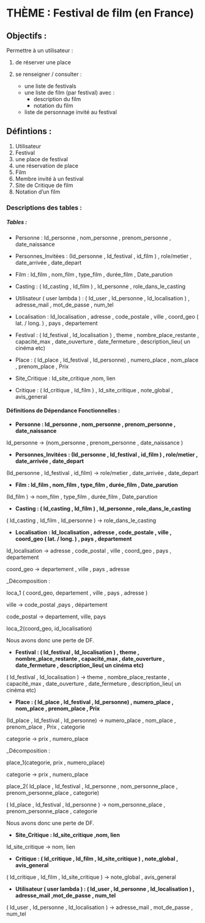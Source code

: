 # THÈME : Festival de film (en France)

## Objectifs :
Permettre à un utilisateur :

1. de réserver une place

2.  se renseigner / consulter :
	* une liste de festivals
	* une liste de film (par festival) avec :
		* description du film
		* notation du film
	* liste de personnage invité au festival

## Défintions :

1. Utilisateur
2. Festival
3. une place de festival
4. une réservation de place
5. Film
6. Membre invité à un festival
7. Site de Critique de film
8. Notation d’un film

### Descriptions des tables :

##### Tables :

* Personne : Id_personne , nom_personne , prenom_personne , date_naissance 

* Personnes_Invitées : (Id_personne , Id_festival , id_film ) , role/metier , date_arrivée , date_depart 

* Film : Id_film , nom_film , type_film , durée_film , Date_parution 

* Casting : ( Id_casting , Id_film ) , Id_personne , role_dans_le_casting

* Utilisateur ( user lambda ) : ( Id_user , Id_personne , Id_localisation ) , adresse_mail , mot_de_passe , num_tel

* Localisation : Id_localisation , adresse , code_postale , ville , coord_geo ( lat.  / long. ) , pays , departement

* Festival : ( Id_festival , Id_localisation ) , theme , nombre_place_restante , capacité_max , date_ouverture , date_fermeture , description_lieu( un cinéma etc)

* Place : ( Id_place , Id_festival , Id_personne) , numero_place , nom_place , prenom_place , Prix

* Site_Critique : Id_site_critique ,nom,  lien

* Critique : (  Id_critique , Id_film ) , Id_site_critique , note_global , avis_general

#### Définitions de Dépendance Fonctionnelles :

* **Personne : Id_personne , nom_personne , prenom_personne , date_naissance**

Id_personne ->  (nom_personne , prenom_personne , date_naissance ) 


* **Personnes_Invitées : (Id_personne , Id_festival , id_film ) , role/metier , date_arrivée , date_depart** 

(Id_personne , Id_festival , id_film) ->  role/metier , date_arrivée , date_depart


* **Film : Id_film , nom_film , type_film , durée_film , Date_parution**

(Id_film ) -> nom_film , type_film , durée_film , Date_parution


* **Casting : ( Id_casting , Id_film ) , Id_personne , role_dans_le_casting**

( Id_casting , Id_film , Id_personne ) -> role_dans_le_casting


* **Localisation : Id_localisation , adresse , code_postale , ville , coord_geo ( lat.  / long. ) , pays , departement**

Id_localisation -> adresse , code_postal , ville , coord_geo , pays , departement

coord_geo -> departement , ville , pays , adresse

_Décomposition :

loca_1 ( coord_geo, departement , ville , pays , adresse )

ville -> code_postal ,pays , département

code_postal -> departement, ville, pays

loca_2(coord_geo, id_localisation)

Nous avons donc une perte de DF.


* **Festival : ( Id_festival , Id_localisation ) , theme , nombre_place_restante , capacité_max , date_ouverture , date_fermeture , description_lieu( un cinéma etc)**

( Id_festival , Id_localisation ) -> theme , nombre_place_restante , capacité_max , date_ouverture , date_fermeture , description_lieu( un cinéma etc)


* **Place : ( Id_place , Id_festival , Id_personne) , numero_place , nom_place , prenom_place , Prix**

(Id_place , Id_festival , Id_personne) ->  numero_place , nom_place , prenom_place , Prix , categorie

categorie -> prix , numero_place

_Décomposition :

place_1(categorie, prix , numero_place)

categorie -> prix , numero_place

place_2( Id_place , Id_festival , Id_personne , nom_personne_place , prenom_personne_place , categorie)

( Id_place , Id_festival , Id_personne ) -> nom_personne_place , prenom_personne_place , categorie

Nous avons donc une perte de DF.


* **Site_Critique : Id_site_critique ,nom,  lien**

Id_site_critique -> nom,  lien


* **Critique : (  Id_critique , Id_film , Id_site_critique ) , note_global , avis_general**

(  Id_critique , Id_film , Id_site_critique ) -> note_global , avis_general 
 
* **Utilisateur ( user lambda ) : ( Id_user , Id_personne , Id_localisation ) , adresse_mail ,mot_de_passe , num_tel**

 ( Id_user , Id_personne , Id_localisation ) ->  adresse_mail , mot_de_passe , num_tel

